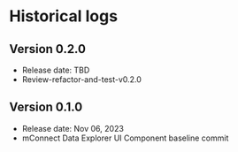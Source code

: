 # Historical logs

## Version 0.2.0

- Release date: TBD
- Review-refactor-and-test-v0.2.0

## Version 0.1.0

- Release date: Nov 06, 2023
- mConnect Data Explorer UI Component baseline commit
